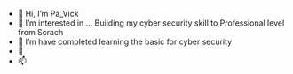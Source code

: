 - 👋 Hi, I’m Pa_Vick
- 👀 I’m interested in ... Building my cyber security skill to Professional level from Scrach 
- 🌱 I’m  have completed learning the basic for cyber security
- 💞️ 
- 📫 

<!---
vick-1/vick-1 is a ✨ special ✨ repository because its `README.md` (this file) appears on your GitHub profile.
You can click the Preview link to take a look at your changes.
--->
